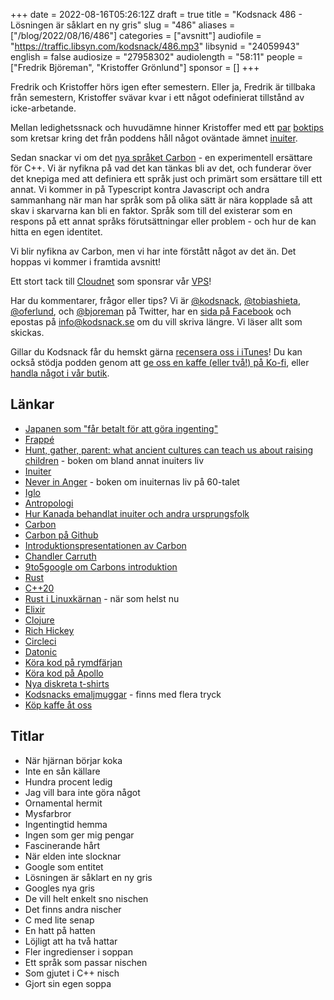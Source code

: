 +++
date = 2022-08-16T05:26:12Z
draft = true
title = "Kodsnack 486 - Lösningen är såklart en ny gris"
slug = "486"
aliases = ["/blog/2022/08/16/486"]
categories = ["avsnitt"]
audiofile = "https://traffic.libsyn.com/kodsnack/486.mp3"
libsynid = "24059943"
english = false
audiosize = "27958302"
audiolength = "58:11"
people = ["Fredrik Björeman", "Kristoffer Grönlund"]
sponsor = []
+++

Fredrik och Kristoffer hörs igen efter semestern. Eller ja, Fredrik är tillbaka från semestern, Kristoffer svävar kvar i ett något odefinierat tillstånd av icke-arbetande.

Mellan ledighetssnack och huvudämne hinner Kristoffer med ett [par](https://www.bokus.com/bok/9780008406936/hunt-gather-parent-what-ancient-cultures-can-teach-us-about-raising-children/) [boktips](https://www.bokus.com/bok/9780674608283/never-in-anger/) som kretsar kring det från poddens håll något oväntade ämnet [inuiter](https://en.wikipedia.org/wiki/Inuit).

Sedan snackar vi om det [nya språket Carbon](https://www.youtube.com/watch?v=omrY53kbVoA) - en experimentell ersättare för C++. Vi är nyfikna på vad det kan tänkas bli av det, och funderar över det knepiga med att definiera ett språk just och primärt som ersättare till ett annat. Vi kommer in på Typescript kontra Javascript och andra sammanhang när man har språk som på olika sätt är nära kopplade så att skav i skarvarna kan bli en faktor. Språk som till del existerar som en respons på ett annat språks förutsättningar eller problem - och hur de kan hitta en egen identitet.

Vi blir nyfikna av Carbon, men vi har inte förstått något av det än. Det hoppas vi kommer i framtida avsnitt!

Ett stort tack till [Cloudnet](https://www.cloudnet.se) som sponsrar vår [VPS](https://en.wikipedia.org/wiki/Virtual_private_server)!

Har du kommentarer, frågor eller tips? Vi är [@kodsnack](https://www.twitter.com/kodsnack), [@tobiashieta](https://www.twitter.com/tobiashieta), [@oferlund](https://www.twitter.com/oferlund), och [@bjoreman](https://www.twitter.com/bjoreman) på Twitter, har en [sida på Facebook](https://www.facebook.com/kodsnack) och epostas på [info@kodsnack.se](mailto:info@kodsnack.se) om du vill skriva längre. Vi läser allt som skickas.

Gillar du Kodsnack får du hemskt gärna [recensera oss i iTunes](https://itunes.apple.com/se/podcast/kodsnack/id561631498?l=en)! Du kan också stödja podden genom att <a href="https://ko-fi.com/kodsnack" rel="payment">ge oss en kaffe (eller två!) på Ko-fi</a>, eller [handla något i vår butik](https://shop.spreadshirt.se/kodsnack/).

## Länkar ##
* [Japanen som "får betalt för att göra ingenting"](https://www.bbc.com/reel/video/p0cqnfbv/the-japanese-man-who-gets-paid-to-do-nothing-)
* [Frappé](https://en.wikipedia.org/wiki/Frapp%C3%A9_coffee)
* [Hunt, gather, parent: what ancient cultures can teach us about raising children](https://www.bokus.com/bok/9780008406936/hunt-gather-parent-what-ancient-cultures-can-teach-us-about-raising-children/) - boken om bland annat inuiters liv
* [Inuiter](https://en.wikipedia.org/wiki/Inuit)
* [Never in Anger](https://www.bokus.com/bok/9780674608283/never-in-anger/) - boken om inuiternas liv på 60-talet
* [Iglo](https://en.wikipedia.org/wiki/Igloo)
* [Antropologi](https://en.wikipedia.org/wiki/Anthropology)
* [Hur Kanada behandlat inuiter och andra ursprungsfolk](https://en.wikipedia.org/wiki/Indigenous_peoples_in_Canada#Forced_assimilation)
* [Carbon](https://en.wikipedia.org/wiki/Carbon_%28programming_language%29)
* [Carbon på Github](https://github.com/carbon-language/carbon-lang)
* [Introduktionspresentationen av Carbon](https://www.youtube.com/watch?v=omrY53kbVoA)
* [Chandler Carruth](https://twitter.com/chandlerc1024)
* [9to5google om Carbons introduktion](https://9to5google.com/2022/07/19/carbon-programming-language-google-cpp/)
* [Rust](https://www.rust-lang.org/)
* [C++20](https://en.wikipedia.org/wiki/C%2B%2B20)
* [Rust i Linuxkärnan](https://www.phoronix.com/news/Rust-For-Linux-Kernel-v4) - när som helst nu
* [Elixir](https://en.wikipedia.org/wiki/Elixir_%28programming_language%29)
* [Clojure](https://clojure.org/)
* [Rich Hickey](https://en.wikipedia.org/wiki/Rich_Hickey)
* [Circleci](https://en.wikipedia.org/wiki/CircleCI)
* [Datonic](https://en.wikipedia.org/wiki/Datomic)
* [Köra kod på rymdfärjan](https://en.wikipedia.org/wiki/HAL/S)
* [Köra kod på Apollo](https://kodsnack.se/327/)
* [Nya diskreta t-shirts](https://kodsnack.myspreadshop.se/diskret+katt-A62ee75bbec7e3670c9e30092?productType=812&sellable=XyO9RjOnqaIrqjm7az8k-812-7&appearance=2)
* [Kodsnacks emaljmuggar](https://kodsnack.myspreadshop.se/diskret+katt-A62ee75bbec7e3670c9e30092?productType=1313&sellable=XyO9RjOnqaIrqjm7az8k-1313-32&appearance=1&size=29) - finns med flera tryck
* [Köp kaffe åt oss](https://ko-fi.com/kodsnack)

## Titlar ##
* När hjärnan börjar koka
* Inte en sån källare
* Hundra procent ledig
* Jag vill bara inte göra något
* Ornamental hermit
* Mysfarbror
* Ingentingtid hemma
* Ingen som ger mig pengar
* Fascinerande hårt
* När elden inte slocknar
* Google som entitet
* Lösningen är såklart en ny gris
* Googles nya gris
* De vill helt enkelt sno nischen
* Det finns andra nischer
* C med lite senap
* En hatt på hatten
* Löjligt att ha två hattar
* Fler ingredienser i soppan
* Ett språk som passar nischen
* Som gjutet i C++ nisch
* Gjort sin egen soppa